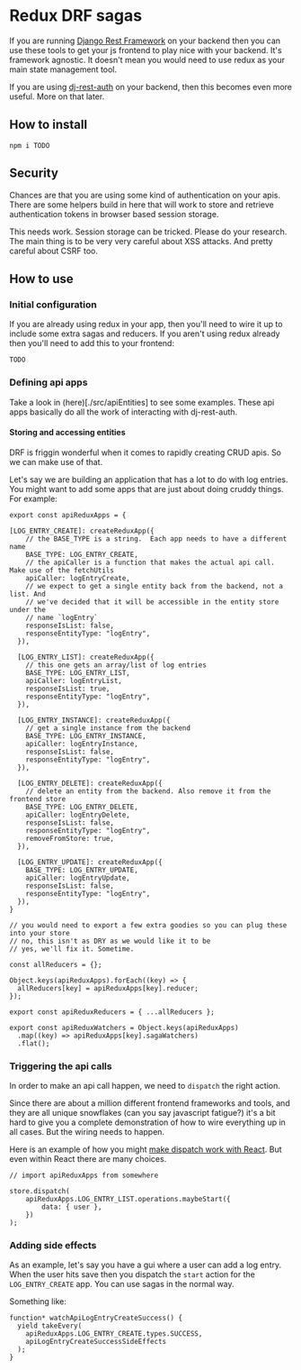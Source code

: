 # Redux DRF sagas

If you are running [Django Rest Framework](https://www.django-rest-framework.org/) on your backend then you can use these tools to get your js frontend to play nice with your backend. It's framework agnostic. It doesn't mean you would need to use redux as your main state management tool.

If you are using [dj-rest-auth](https://dj-rest-auth.readthedocs.io/en/latest/) on your backend, then this becomes even more useful. More on that later.

## How to install

```
npm i TODO
```

## Security

Chances are that you are using some kind of authentication on your apis. There are some helpers build in here that will work to store and retrieve authentication tokens in browser based session storage.

This needs work. Session storage can be tricked. Please do your research. The main thing is to be very very careful about XSS attacks. And pretty careful about CSRF too.

## How to use

### Initial configuration

If you are already using redux in your app, then you'll need to wire it up to include some extra sagas and reducers. If you aren't using redux already then you'll need to add this to your frontend:

```
TODO
```

### Defining api apps

Take a look in (here)[./src/apiEntities] to see some examples. These api apps basically do all the work of interacting with dj-rest-auth.

#### Storing and accessing entities

DRF is friggin wonderful when it comes to rapidly creating CRUD apis. So we can make use of that.

Let's say we are building an application that has a lot to do with log entries. You might want to add some apps that are just about doing cruddy things. For example:

```
export const apiReduxApps = {

[LOG_ENTRY_CREATE]: createReduxApp({
    // the BASE_TYPE is a string.  Each app needs to have a different name
    BASE_TYPE: LOG_ENTRY_CREATE,
    // the apiCaller is a function that makes the actual api call. Make use of the fetchUtils
    apiCaller: logEntryCreate,
    // we expect to get a single entity back from the backend, not a list. And
    // we've decided that it will be accessible in the entity store under the
    // name `logEntry`
    responseIsList: false,
    responseEntityType: "logEntry",
  }),

  [LOG_ENTRY_LIST]: createReduxApp({
    // this one gets an array/list of log entries
    BASE_TYPE: LOG_ENTRY_LIST,
    apiCaller: logEntryList,
    responseIsList: true,
    responseEntityType: "logEntry",
  }),

  [LOG_ENTRY_INSTANCE]: createReduxApp({
    // get a single instance from the backend
    BASE_TYPE: LOG_ENTRY_INSTANCE,
    apiCaller: logEntryInstance,
    responseIsList: false,
    responseEntityType: "logEntry",
  }),

  [LOG_ENTRY_DELETE]: createReduxApp({
    // delete an entity from the backend. Also remove it from the frontend store
    BASE_TYPE: LOG_ENTRY_DELETE,
    apiCaller: logEntryDelete,
    responseIsList: false,
    responseEntityType: "logEntry",
    removeFromStore: true,
  }),

  [LOG_ENTRY_UPDATE]: createReduxApp({
    BASE_TYPE: LOG_ENTRY_UPDATE,
    apiCaller: logEntryUpdate,
    responseIsList: false,
    responseEntityType: "logEntry",
  }),
}

// you would need to export a few extra goodies so you can plug these into your store
// no, this isn't as DRY as we would like it to be
// yes, we'll fix it. Sometime.

const allReducers = {};

Object.keys(apiReduxApps).forEach((key) => {
  allReducers[key] = apiReduxApps[key].reducer;
});

export const apiReduxReducers = { ...allReducers };

export const apiReduxWatchers = Object.keys(apiReduxApps)
  .map((key) => apiReduxApps[key].sagaWatchers)
  .flat();

```

### Triggering the api calls

In order to make an api call happen, we need to `dispatch` the right action.

Since there are about a million different frontend frameworks and tools, and they are all unique snowflakes (can you say javascript fatigue?) it's a bit hard to give you a complete demonstration of how to wire everything up in all cases. But the wiring needs to happen.

Here is an example of how you might [make dispatch work with React](https://react-redux.js.org/using-react-redux/connect-mapdispatch#defining-mapdispatchtoprops-as-a-function). But even within React there are many choices.

```
// import apiReduxApps from somewhere

store.dispatch(
    apiReduxApps.LOG_ENTRY_LIST.operations.maybeStart({
        data: { user },
    })
);
```

### Adding side effects

As an example, let's say you have a gui where a user can add a log entry. When the user hits save then you dispatch the `start` action for the `LOG_ENTRY_CREATE` app. You can use sagas in the normal way.

Something like:

```
function* watchApiLogEntryCreateSuccess() {
  yield takeEvery(
    apiReduxApps.LOG_ENTRY_CREATE.types.SUCCESS,
    apiLogEntryCreateSuccessSideEffects
  );
}

```

